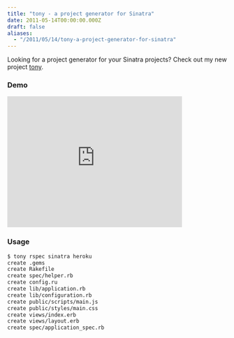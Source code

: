 ```yaml
---
title: "tony - a project generator for Sinatra"
date: 2011-05-14T00:00:00.000Z
draft: false
aliases:
  - "/2011/05/14/tony-a-project-generator-for-sinatra"
---
```

Looking for a project generator for your Sinatra projects? Check out my new project [tony](https://github.com/AndrewVos/tony).

### Demo

<iframe src="http://player.vimeo.com/video/23707392" width="400" height="300" frameborder="0"></iframe>

### Usage

```bash
$ tony rspec sinatra heroku
create .gems
create Rakefile
create spec/helper.rb
create config.ru
create lib/application.rb
create lib/configuration.rb
create public/scripts/main.js
create public/styles/main.css
create views/index.erb
create views/layout.erb
create spec/application_spec.rb
```